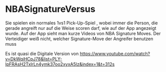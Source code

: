# NBASignatureVersus
Sie spielen ein normales 1vs1 Pick-Up-Spiel , wobei immer die Person, die gerade angreift nur auf die Weise scoren darf, wie auf der App angezeigt wurde. Auf der App sieht man kurze Videos von NBA Signature Moves. Der Verteidiger weiß nicht, welcher Signature-Move der Angreifer benutzen muss

Es ist quasi die Digitale Version von https://www.youtube.com/watch?v=DkWqiHCpJ78&list=PLY-lpFRAsH2TxlrLn4ymk37oo2xyxA5lz&index=1&t=312s

